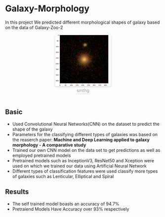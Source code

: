 # Galaxy-Morphology
In this project We predicted different morphological shapes of galaxy based on the data of Galaxy-Zoo-2
<center>
    <img style="border-radius: 0.3125em;
    box-shadow: 0 2px 4px 0 rgba(34,36,38,.12),0 2px 10px 0 rgba(34,36,38,.08);" 
    src="Screenshot 2023-09-07 014022.png"width="180">
    <br>
    <div style="color:orange; border-bottom: 1px solid #d9d9d9;
    display: inline-block;
    color: #999;
    padding: 2px;">smthg</div>
</center>
</br>

## Basic 
* Used Convolutional Neural Networks(CNN) on the dataset to predict the shape of the galaxy
* Parameters for the classifying different types of galaxies was based on the reaserch paper: **Machine and Deep Learning applied to galaxy morphology - A
comparative study**
* Trained our own CNN model on the data set to get predictions as well as employed pretrained models 
* Pretrained models such as InceptionV3, ResNet50 and Xception were used on which we trained our data using Artificial Neural Network
* Different types of classification features were used classify more types of galaxies such as Lenticular, Elliptical and Spiral

 ## Results
  * The self trained model boasts an accuracy of 94.7%
  * Pretraiend Models Have Accuracy over 93% respectively <!--Har model ka alag alag daalna?-->
